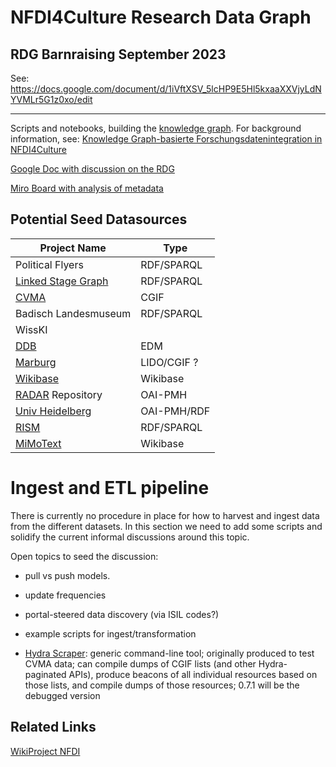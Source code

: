 # NFDI4Culture Research Data Graph

## RDG Barnraising September 2023

See: https://docs.google.com/document/d/1iVftXSV_5lcHP9E5Hl5kxaaXXVjyLdNYVMLr5G1z0xo/edit

---

Scripts and notebooks, building the [knowledge graph](https://docs.nfdi4culture.de/ta7-report-2022/services-and-resources/knowledge-graph). For background information, see: [Knowledge Graph-basierte Forschungsdatenintegration in NFDI4Culture](https://zenodo.org/record/7748740)

[Google Doc with discussion on the RDG](https://docs.google.com/document/d/1YhT8DZqs4boTLPHFuQL4WXLe7M47f6m61ci0CclCafo/edit)

[Miro Board with analysis of metadata](https://miro.com/app/board/uXjVMToHGSI=/)

## Potential Seed Datasources

| Project Name                    | Type        |
| ------------------------------- | ----------- |
| Political Flyers                | RDF/SPARQL  |
| [Linked Stage Graph](/slod/)    | RDF/SPARQL  |
| [CVMA](/CGIF/)                  | CGIF        |
| Badisch Landesmuseum            | RDF/SPARQL  |
| WissKI                          |             |
| [DDB](/DDB/)                    | EDM         |
| [Marburg](/marburg/)            | LIDO/CGIF ? |
| [Wikibase](/wikibase/)          | Wikibase    |
| [RADAR](/RADAR/) Repository     | OAI-PMH     |
| [Univ Heidelberg](/heidelberg/) | OAI-PMH/RDF |
| [RISM](/rism/)                  | RDF/SPARQL  |
| [MiMoText](/mimotext/)          | Wikibase    |

# Ingest and ETL pipeline

There is currently no procedure in place for how to harvest and ingest data from the different datasets.
In this section we need to add some scripts and solidify the current informal discussions around this topic.

Open topics to seed the discussion:

- pull vs push models.

- update frequencies

- portal-steered data discovery (via ISIL codes?)

- example scripts for ingest/transformation

- [Hydra Scraper](https://gitlab.rlp.net/adwmainz/digicademy/cvma/hydra-scraper): generic command-line tool; originally produced to test CVMA data; can compile dumps of CGIF lists (and other Hydra-paginated APIs), produce beacons of all individual resources based on those lists, and compile dumps of those resources; 0.7.1 will be the debugged version

## Related Links

[WikiProject NFDI](https://www.wikidata.org/wiki/Wikidata:WikiProject_NFDI)
